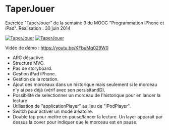 # TaperJouer
Exercice "TaperJouer" de la semaine 9 du MOOC "Programmation iPhone et iPad". Réalisation : 30 juin 2014

[![TaperJouer](http://www.tibimac.com/uploads_forums/github/TaperJouer-Play.png)](https://youtu.be/KFbuMq029W0 "TaperJouer - Play")
[![TaperJouer](http://www.tibimac.com/uploads_forums/github/TaperJouer-Pause.png)](https://youtu.be/KFbuMq029W0 "TaperJouer - Pause")

Vidéo de démo : https://youtu.be/KFbuMq029W0

- ARC désactivé.
- Structure MVC.
- Pas de storyboard.
- Gestion iPad iPhone.
- Gestion de la rotation.
- Ajout des morceaux dans un historique mais seulement si le morceau n'y ai pas déjà (vérif avec son persisitantID).
- Possibilité de selectionner un morceau de l'historique pour en lancer la lecture.
- Utilisation de "applicationPlayer" au lieu de "iPodPlayer".
- Switch pour activer un mode aléatoire.
- Double tap pour mettre en pause/lancer la lecture. Un layer apparait par dessus la cover pour indiquer que le morceau est en pause.
